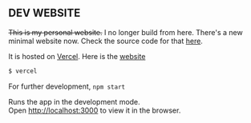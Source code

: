 ## DEV WEBSITE

<s>This is my personal website.</s> I no longer build from here. There's a new minimal website now. Check the source code for that [here](https://dgdev.vercel.app).

It is hosted on [Vercel](https://vercel.com).
Here is the [website](https://dgdev.vercel.app)

```sh
$ vercel
```

For further development,
`npm start`

Runs the app in the development mode.<br />
Open [http://localhost:3000](http://localhost:3000) to view it in the browser.
